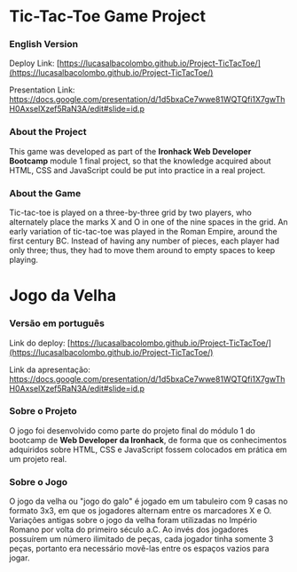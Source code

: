# Tic-Tac-Toe Game Project

### English Version

Deploy Link:
[https://lucasalbacolombo.github.io/Project-TicTacToe/](https://lucasalbacolombo.github.io/Project-TicTacToe/)

Presentation Link: https://docs.google.com/presentation/d/1d5bxaCe7wwe81WQTQfi1X7gwThH0AxseIXzef5RaN3A/edit#slide=id.p

### About the Project

This game was developed as part of the **Ironhack Web Developer Bootcamp** module 1 final project, so that the knowledge acquired about HTML, CSS and JavaScript could be put into practice in a real project.

### About the Game

Tic-tac-toe is played on a three-by-three grid by two players, who alternately place the marks X and O in one of the nine spaces in the grid.
An early variation of tic-tac-toe was played in the Roman Empire, around the first century BC. Instead of having any number of pieces, each player had only three; thus, they had to move them around to empty spaces to keep playing.

# Jogo da Velha

### Versão em português

Link do deploy:
[https://lucasalbacolombo.github.io/Project-TicTacToe/](https://lucasalbacolombo.github.io/Project-TicTacToe/)

Link da apresentação: https://docs.google.com/presentation/d/1d5bxaCe7wwe81WQTQfi1X7gwThH0AxseIXzef5RaN3A/edit#slide=id.p

### Sobre o Projeto

O jogo foi desenvolvido como parte do projeto final do módulo 1 do bootcamp de **Web Developer da Ironhack**, de forma que os conhecimentos adquiridos sobre HTML, CSS e JavaScript fossem colocados em prática em um projeto real.

### Sobre o Jogo

O jogo da velha ou "jogo do galo" é jogado em um tabuleiro com 9 casas no formato 3x3, em que os jogadores alternam entre os marcadores X e O.
Variações antigas sobre o jogo da velha foram utilizadas no Império Romano por volta do primeiro século a.C. Ao invés dos jogadores possuírem um número ilimitado de peças, cada jogador tinha somente 3 peças, portanto era necessário movê-las entre os espaços vazios para jogar.
